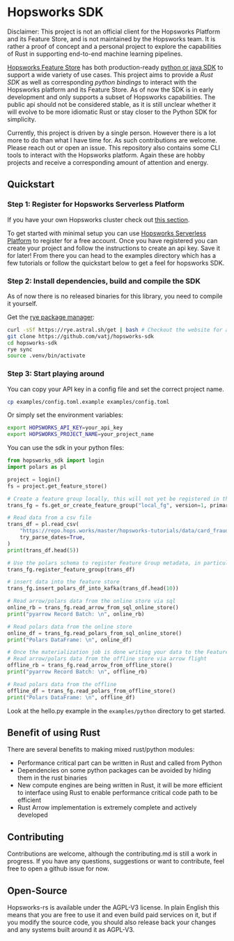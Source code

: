 # Hopsworks SDK

Disclaimer: This project is not an official client for the Hopsworks Platform and its Feature Store, and is not maintained by the Hopsworks team. It is rather a proof of concept and a personal project to explore the capabilities of Rust in supporting end-to-end machine learning pipelines.

[Hopsworks Feature Store](https://www.hopsworks.ai/the-ml-platform-for-batch-and-real-time-data) has both production-ready [python or java SDK](https://pypi.org/project/hopsworks/) to support a wide variety of use cases. This project aims to provide a *Rust SDK* as well as corresponding *python bindings* to interact with the Hopsworks platform and its Feature Store. As of now the SDK is in early development and only supports a subset of Hopsworks capabilities. The public api should not be considered stable, as it is still unclear whether it will evolve to be more idiomatic Rust or stay closer to the Python SDK for simplicity.

Currently, this project is driven by a single person. However there is a lot more to do than what I have time for. As such contributions are welcome. Please reach out or open an issue. This repository also contains some CLI tools to interact with the Hopsworks platform. Again these are hobby projects and receive a corresponding amount of attention and energy.

## Quickstart

### Step 1: Register for Hopsworks Serverless Platform

If you have your own Hopsworks cluster check out [this section](#connect-to-your-own-hopsworks-cluster).

To get started with minimal setup you can use [Hopsworks Serverless Platform](https://app.hopsworks.ai/) to register for a free account. Once you have registered you can create your project and follow the instructions to create an api key. Save it for later! From there you can head to the examples directory which has a few tutorials or follow the quickstart below to get a feel for hopsworks SDK.

### Step 2: Install dependencies, build and compile the SDK

As of now there is no released binaries for this library, you need to compile it yourself.

Get the [rye package manager](https://rye.astral.sh/guide/installation/):

```bash
curl -sSf https://rye.astral.sh/get | bash # Checkout the website for a more secure way to install
git clone https://github.com/vatj/hopsworks-sdk
cd hopsworks-sdk
rye sync
source .venv/bin/activate
```



### Step 3: Start playing around

You can copy your API key in a config file and set the correct project name.

```bash
cp examples/config.toml.example examples/config.toml
```

Or simply set the environment variables:

```bash
export HOPSWORKS_API_KEY=your_api_key
export HOPSWORKS_PROJECT_NAME=your_project_name
```

You can use the sdk in your python files:

```python
from hopsworks_sdk import login
import polars as pl

project = login()
fs = project.get_feature_store()

# Create a feature group locally, this will not yet be registered in the feature store
trans_fg = fs.get_or_create_feature_group("local_fg", version=1, primary_key=["tid"], event_time="datetime", online_enabled=True)

# Read data from a csv file
trans_df = pl.read_csv(
    "https://repo.hops.works/master/hopsworks-tutorials/data/card_fraud_data/transactions.csv",
    try_parse_dates=True,
)
print(trans_df.head(5))

# Use the polars schema to register Feature Group metadata, in particular feature names and types
trans_fg.register_feature_group(trans_df)

# insert data into the feature store
trans_fg.insert_polars_df_into_kafka(trans_df.head(10))

# Read arrow/polars data from the online store via sql
online_rb = trans_fg.read_arrow_from_sql_online_store()
print("pyarrow Record Batch: \n", online_rb)

# Read polars data from the online store
online_df = trans_fg.read_polars_from_sql_online_store()
print("Polars DataFrame: \n", online_df)

# Once the materialization job is done writing your data to the Feature Store
# Read arrow/polars data from the offline store via arrow flight
offline_rb = trans_fg.read_arrow_from_offline_store()
print("pyarrow Record Batch: \n", offline_rb)

# Read polars data from the offline
offline_df = trans_fg.read_polars_from_offline_store()
print("Polars DataFrame: \n", offline_df)
```

Look at the hello.py example in the `examples/python` directory to get started.

## Benefit of using Rust

There are several benefits to making mixed rust/python modules:
- Performance critical part can be written in Rust and called from Python
- Dependencies on some python packages can be avoided by hiding them in the rust binaries
- New compute engines are being written in Rust, it will be more efficient to interface using Rust to enable performance critical code path to be efficient
- Rust Arrow implementation is extremely complete and actively developed

## Contributing

Contributions are welcome, although the contributing.md is still a work in progress. If you have any questions, suggestions or want to contribute, feel free to open a github issue for now.

## Open-Source

Hopsworks-rs is available under the AGPL-V3 license. In plain English this means that you are free to use it and even build paid services on it, but if you modify the source code, you should also release back your changes and any systems built around it as AGPL-V3.
